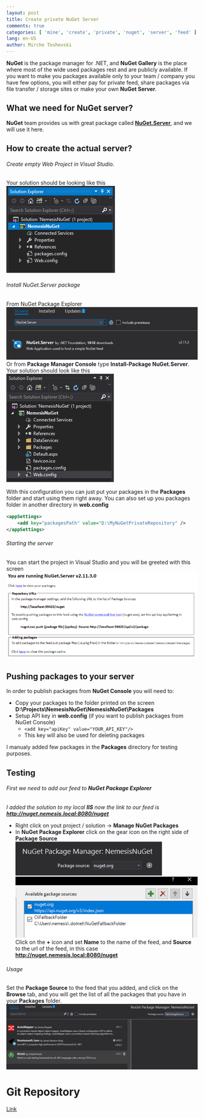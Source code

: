 ```yaml
---
layout: post
title: Create private NuGet Server
comments: true
categories: [ 'mine', 'create', 'private', 'nuget', 'server', 'feed' ]
lang: en-US
author: Mirche Toshevski
---
```

**NuGet** is the package manager for .NET, and **NuGet Gallery** is the place where most of the wide used packages rest and are publicly available. If you want to make you packages available only to your team / company you have few options, you will either pay for private feed, share packages via file transfer / storage sites or make your own **NuGet Server**.
## What we need for NuGet server?
**NuGet** team provides us with great package called **[NuGet.Server](https://github.com/NuGet/NuGet.Server)**, and we will use it here.

## How to create the actual server?
###### Create empty Web Project in Visual Studio.
Your solution should be looking like this
![Visual Studio Solution](../assets/images/cpnf_1.png 'Visual Studio Solution')
###### Install NuGet.Server package
From NuGet Package Explorer
![NuGet Package Explorer](../assets/images/cpnf_2.png 'NuGet Package Explorer')
Or from **Package Manager Console** type **Install-Package NuGet.Server**.
Your solution should look like this
![Visual Studio Solutin](../assets/images/cpnf_3.png 'Visual Studio Solution')

With this configuration you can just put your packages in the **Packages** folder and start using them right away. You can also set up you packages folder in another directory in **web.config**
```xml
<appSettings>
    <add key="packagesPath" value="D:\MyNuGetPrivateRepository" />
</appSettings>
```
###### Starting the server
You can start the project in Visual Studio and you will be greeted with this screen
![NuGet Server Screen](../assets/images/cpnf_4.png 'NuGet Server Screen')

## Pushing packages to your server
In order to publish packages from **NuGet Console** you will need to:
- Copy your packages to the folder printed on the screen **D:\Projects\NemesisNuGet\NemesisNuGet\Packages**
- Setup API key in **web.config** (if you want to publish packages from NuGet Console)
	- ```<add key="apiKey" value="YOUR_API_KEY"/>```
	- This key will also be used for deleting packages

I manualy added few packages in the **Packages** directory for testing purposes.
## Testing
###### First we need to add our feed to **NuGet Package Explorer**
*I added the solution to my local **IIS** now the link to our feed is **http://nuget.nemesis.local:8080/nuget***
- Right click on yout project / solution -> **Manage NuGet Packages**
- In **NuGet Package Explorer** click on the gear icon on the right side of **Package Source**
![NuGet Package Explorer](../assets/images/cpnf_5.png 'NuGet Package Explorer')
![NuGet Package Explorer](../assets/images/cpnf_6.png 'NuGet Package Explorer')
Click on the **+** icon and set **Name** to the name of the feed, and **Source** to the url of the feed, in this case **http://nuget.nemesis.local:8080/nuget**

###### Usage
Set the **Package Source** to the feed that you added, and click on the **Browse** tab, and you will get the list of all the packages that you have in your **Packages** folder.
![NuGet Package Explorer](../assets/images/cpnf_7.png 'NuGet Package Explorer')

# Git Repository
[Link](https://github.com/neemesis/PrivateNuGetRepository)